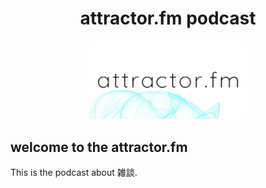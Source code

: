 <h1 align="center">
  attractor.fm podcast
</h1>

<p align="center">
  <a href="https://attractor.fm">
    <img alt="Gatsby" src="static/logotype.png" width="50%" />
  </a>
</p>

## welcome to the attractor.fm
This is the podcast about 雑談.